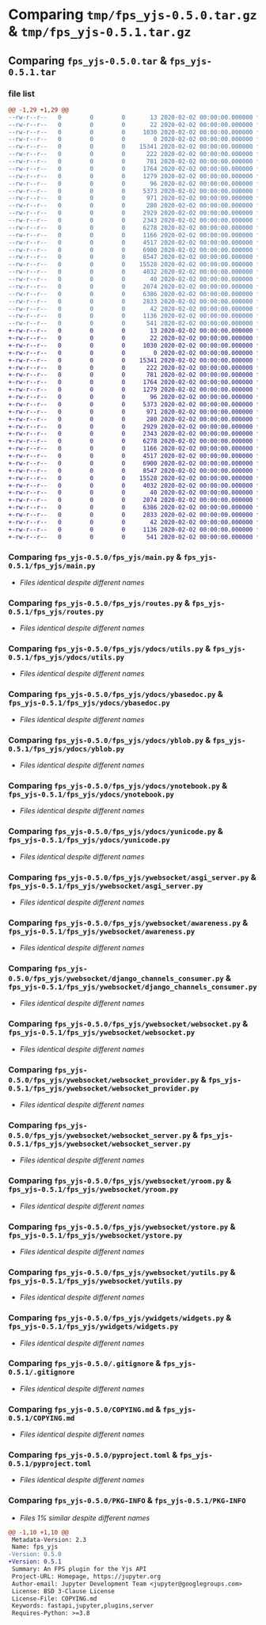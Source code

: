 # Comparing `tmp/fps_yjs-0.5.0.tar.gz` & `tmp/fps_yjs-0.5.1.tar.gz`

## Comparing `fps_yjs-0.5.0.tar` & `fps_yjs-0.5.1.tar`

### file list

```diff
@@ -1,29 +1,29 @@
--rw-r--r--   0        0        0       13 2020-02-02 00:00:00.000000 fps_yjs-0.5.0/MANIFEST.in
--rw-r--r--   0        0        0       22 2020-02-02 00:00:00.000000 fps_yjs-0.5.0/fps_yjs/__init__.py
--rw-r--r--   0        0        0     1030 2020-02-02 00:00:00.000000 fps_yjs-0.5.0/fps_yjs/main.py
--rw-r--r--   0        0        0        0 2020-02-02 00:00:00.000000 fps_yjs-0.5.0/fps_yjs/py.typed
--rw-r--r--   0        0        0    15341 2020-02-02 00:00:00.000000 fps_yjs-0.5.0/fps_yjs/routes.py
--rw-r--r--   0        0        0      222 2020-02-02 00:00:00.000000 fps_yjs-0.5.0/fps_yjs/ydocs/__init__.py
--rw-r--r--   0        0        0      781 2020-02-02 00:00:00.000000 fps_yjs-0.5.0/fps_yjs/ydocs/utils.py
--rw-r--r--   0        0        0     1764 2020-02-02 00:00:00.000000 fps_yjs-0.5.0/fps_yjs/ydocs/ybasedoc.py
--rw-r--r--   0        0        0     1279 2020-02-02 00:00:00.000000 fps_yjs-0.5.0/fps_yjs/ydocs/yblob.py
--rw-r--r--   0        0        0       96 2020-02-02 00:00:00.000000 fps_yjs-0.5.0/fps_yjs/ydocs/yfile.py
--rw-r--r--   0        0        0     5373 2020-02-02 00:00:00.000000 fps_yjs-0.5.0/fps_yjs/ydocs/ynotebook.py
--rw-r--r--   0        0        0      971 2020-02-02 00:00:00.000000 fps_yjs-0.5.0/fps_yjs/ydocs/yunicode.py
--rw-r--r--   0        0        0      280 2020-02-02 00:00:00.000000 fps_yjs-0.5.0/fps_yjs/ywebsocket/__init__.py
--rw-r--r--   0        0        0     2929 2020-02-02 00:00:00.000000 fps_yjs-0.5.0/fps_yjs/ywebsocket/asgi_server.py
--rw-r--r--   0        0        0     2343 2020-02-02 00:00:00.000000 fps_yjs-0.5.0/fps_yjs/ywebsocket/awareness.py
--rw-r--r--   0        0        0     6278 2020-02-02 00:00:00.000000 fps_yjs-0.5.0/fps_yjs/ywebsocket/django_channels_consumer.py
--rw-r--r--   0        0        0     1166 2020-02-02 00:00:00.000000 fps_yjs-0.5.0/fps_yjs/ywebsocket/websocket.py
--rw-r--r--   0        0        0     4517 2020-02-02 00:00:00.000000 fps_yjs-0.5.0/fps_yjs/ywebsocket/websocket_provider.py
--rw-r--r--   0        0        0     6900 2020-02-02 00:00:00.000000 fps_yjs-0.5.0/fps_yjs/ywebsocket/websocket_server.py
--rw-r--r--   0        0        0     8547 2020-02-02 00:00:00.000000 fps_yjs-0.5.0/fps_yjs/ywebsocket/yroom.py
--rw-r--r--   0        0        0    15528 2020-02-02 00:00:00.000000 fps_yjs-0.5.0/fps_yjs/ywebsocket/ystore.py
--rw-r--r--   0        0        0     4032 2020-02-02 00:00:00.000000 fps_yjs-0.5.0/fps_yjs/ywebsocket/yutils.py
--rw-r--r--   0        0        0       40 2020-02-02 00:00:00.000000 fps_yjs-0.5.0/fps_yjs/ywidgets/__init__.py
--rw-r--r--   0        0        0     2074 2020-02-02 00:00:00.000000 fps_yjs-0.5.0/fps_yjs/ywidgets/widgets.py
--rw-r--r--   0        0        0     6386 2020-02-02 00:00:00.000000 fps_yjs-0.5.0/.gitignore
--rw-r--r--   0        0        0     2833 2020-02-02 00:00:00.000000 fps_yjs-0.5.0/COPYING.md
--rw-r--r--   0        0        0       42 2020-02-02 00:00:00.000000 fps_yjs-0.5.0/README.md
--rw-r--r--   0        0        0     1136 2020-02-02 00:00:00.000000 fps_yjs-0.5.0/pyproject.toml
--rw-r--r--   0        0        0      541 2020-02-02 00:00:00.000000 fps_yjs-0.5.0/PKG-INFO
+-rw-r--r--   0        0        0       13 2020-02-02 00:00:00.000000 fps_yjs-0.5.1/MANIFEST.in
+-rw-r--r--   0        0        0       22 2020-02-02 00:00:00.000000 fps_yjs-0.5.1/fps_yjs/__init__.py
+-rw-r--r--   0        0        0     1030 2020-02-02 00:00:00.000000 fps_yjs-0.5.1/fps_yjs/main.py
+-rw-r--r--   0        0        0        0 2020-02-02 00:00:00.000000 fps_yjs-0.5.1/fps_yjs/py.typed
+-rw-r--r--   0        0        0    15341 2020-02-02 00:00:00.000000 fps_yjs-0.5.1/fps_yjs/routes.py
+-rw-r--r--   0        0        0      222 2020-02-02 00:00:00.000000 fps_yjs-0.5.1/fps_yjs/ydocs/__init__.py
+-rw-r--r--   0        0        0      781 2020-02-02 00:00:00.000000 fps_yjs-0.5.1/fps_yjs/ydocs/utils.py
+-rw-r--r--   0        0        0     1764 2020-02-02 00:00:00.000000 fps_yjs-0.5.1/fps_yjs/ydocs/ybasedoc.py
+-rw-r--r--   0        0        0     1279 2020-02-02 00:00:00.000000 fps_yjs-0.5.1/fps_yjs/ydocs/yblob.py
+-rw-r--r--   0        0        0       96 2020-02-02 00:00:00.000000 fps_yjs-0.5.1/fps_yjs/ydocs/yfile.py
+-rw-r--r--   0        0        0     5373 2020-02-02 00:00:00.000000 fps_yjs-0.5.1/fps_yjs/ydocs/ynotebook.py
+-rw-r--r--   0        0        0      971 2020-02-02 00:00:00.000000 fps_yjs-0.5.1/fps_yjs/ydocs/yunicode.py
+-rw-r--r--   0        0        0      280 2020-02-02 00:00:00.000000 fps_yjs-0.5.1/fps_yjs/ywebsocket/__init__.py
+-rw-r--r--   0        0        0     2929 2020-02-02 00:00:00.000000 fps_yjs-0.5.1/fps_yjs/ywebsocket/asgi_server.py
+-rw-r--r--   0        0        0     2343 2020-02-02 00:00:00.000000 fps_yjs-0.5.1/fps_yjs/ywebsocket/awareness.py
+-rw-r--r--   0        0        0     6278 2020-02-02 00:00:00.000000 fps_yjs-0.5.1/fps_yjs/ywebsocket/django_channels_consumer.py
+-rw-r--r--   0        0        0     1166 2020-02-02 00:00:00.000000 fps_yjs-0.5.1/fps_yjs/ywebsocket/websocket.py
+-rw-r--r--   0        0        0     4517 2020-02-02 00:00:00.000000 fps_yjs-0.5.1/fps_yjs/ywebsocket/websocket_provider.py
+-rw-r--r--   0        0        0     6900 2020-02-02 00:00:00.000000 fps_yjs-0.5.1/fps_yjs/ywebsocket/websocket_server.py
+-rw-r--r--   0        0        0     8547 2020-02-02 00:00:00.000000 fps_yjs-0.5.1/fps_yjs/ywebsocket/yroom.py
+-rw-r--r--   0        0        0    15528 2020-02-02 00:00:00.000000 fps_yjs-0.5.1/fps_yjs/ywebsocket/ystore.py
+-rw-r--r--   0        0        0     4032 2020-02-02 00:00:00.000000 fps_yjs-0.5.1/fps_yjs/ywebsocket/yutils.py
+-rw-r--r--   0        0        0       40 2020-02-02 00:00:00.000000 fps_yjs-0.5.1/fps_yjs/ywidgets/__init__.py
+-rw-r--r--   0        0        0     2074 2020-02-02 00:00:00.000000 fps_yjs-0.5.1/fps_yjs/ywidgets/widgets.py
+-rw-r--r--   0        0        0     6386 2020-02-02 00:00:00.000000 fps_yjs-0.5.1/.gitignore
+-rw-r--r--   0        0        0     2833 2020-02-02 00:00:00.000000 fps_yjs-0.5.1/COPYING.md
+-rw-r--r--   0        0        0       42 2020-02-02 00:00:00.000000 fps_yjs-0.5.1/README.md
+-rw-r--r--   0        0        0     1136 2020-02-02 00:00:00.000000 fps_yjs-0.5.1/pyproject.toml
+-rw-r--r--   0        0        0      541 2020-02-02 00:00:00.000000 fps_yjs-0.5.1/PKG-INFO
```

### Comparing `fps_yjs-0.5.0/fps_yjs/main.py` & `fps_yjs-0.5.1/fps_yjs/main.py`

 * *Files identical despite different names*

### Comparing `fps_yjs-0.5.0/fps_yjs/routes.py` & `fps_yjs-0.5.1/fps_yjs/routes.py`

 * *Files identical despite different names*

### Comparing `fps_yjs-0.5.0/fps_yjs/ydocs/utils.py` & `fps_yjs-0.5.1/fps_yjs/ydocs/utils.py`

 * *Files identical despite different names*

### Comparing `fps_yjs-0.5.0/fps_yjs/ydocs/ybasedoc.py` & `fps_yjs-0.5.1/fps_yjs/ydocs/ybasedoc.py`

 * *Files identical despite different names*

### Comparing `fps_yjs-0.5.0/fps_yjs/ydocs/yblob.py` & `fps_yjs-0.5.1/fps_yjs/ydocs/yblob.py`

 * *Files identical despite different names*

### Comparing `fps_yjs-0.5.0/fps_yjs/ydocs/ynotebook.py` & `fps_yjs-0.5.1/fps_yjs/ydocs/ynotebook.py`

 * *Files identical despite different names*

### Comparing `fps_yjs-0.5.0/fps_yjs/ydocs/yunicode.py` & `fps_yjs-0.5.1/fps_yjs/ydocs/yunicode.py`

 * *Files identical despite different names*

### Comparing `fps_yjs-0.5.0/fps_yjs/ywebsocket/asgi_server.py` & `fps_yjs-0.5.1/fps_yjs/ywebsocket/asgi_server.py`

 * *Files identical despite different names*

### Comparing `fps_yjs-0.5.0/fps_yjs/ywebsocket/awareness.py` & `fps_yjs-0.5.1/fps_yjs/ywebsocket/awareness.py`

 * *Files identical despite different names*

### Comparing `fps_yjs-0.5.0/fps_yjs/ywebsocket/django_channels_consumer.py` & `fps_yjs-0.5.1/fps_yjs/ywebsocket/django_channels_consumer.py`

 * *Files identical despite different names*

### Comparing `fps_yjs-0.5.0/fps_yjs/ywebsocket/websocket.py` & `fps_yjs-0.5.1/fps_yjs/ywebsocket/websocket.py`

 * *Files identical despite different names*

### Comparing `fps_yjs-0.5.0/fps_yjs/ywebsocket/websocket_provider.py` & `fps_yjs-0.5.1/fps_yjs/ywebsocket/websocket_provider.py`

 * *Files identical despite different names*

### Comparing `fps_yjs-0.5.0/fps_yjs/ywebsocket/websocket_server.py` & `fps_yjs-0.5.1/fps_yjs/ywebsocket/websocket_server.py`

 * *Files identical despite different names*

### Comparing `fps_yjs-0.5.0/fps_yjs/ywebsocket/yroom.py` & `fps_yjs-0.5.1/fps_yjs/ywebsocket/yroom.py`

 * *Files identical despite different names*

### Comparing `fps_yjs-0.5.0/fps_yjs/ywebsocket/ystore.py` & `fps_yjs-0.5.1/fps_yjs/ywebsocket/ystore.py`

 * *Files identical despite different names*

### Comparing `fps_yjs-0.5.0/fps_yjs/ywebsocket/yutils.py` & `fps_yjs-0.5.1/fps_yjs/ywebsocket/yutils.py`

 * *Files identical despite different names*

### Comparing `fps_yjs-0.5.0/fps_yjs/ywidgets/widgets.py` & `fps_yjs-0.5.1/fps_yjs/ywidgets/widgets.py`

 * *Files identical despite different names*

### Comparing `fps_yjs-0.5.0/.gitignore` & `fps_yjs-0.5.1/.gitignore`

 * *Files identical despite different names*

### Comparing `fps_yjs-0.5.0/COPYING.md` & `fps_yjs-0.5.1/COPYING.md`

 * *Files identical despite different names*

### Comparing `fps_yjs-0.5.0/pyproject.toml` & `fps_yjs-0.5.1/pyproject.toml`

 * *Files identical despite different names*

### Comparing `fps_yjs-0.5.0/PKG-INFO` & `fps_yjs-0.5.1/PKG-INFO`

 * *Files 1% similar despite different names*

```diff
@@ -1,10 +1,10 @@
 Metadata-Version: 2.3
 Name: fps_yjs
-Version: 0.5.0
+Version: 0.5.1
 Summary: An FPS plugin for the Yjs API
 Project-URL: Homepage, https://jupyter.org
 Author-email: Jupyter Development Team <jupyter@googlegroups.com>
 License: BSD 3-Clause License
 License-File: COPYING.md
 Keywords: fastapi,jupyter,plugins,server
 Requires-Python: >=3.8
```

